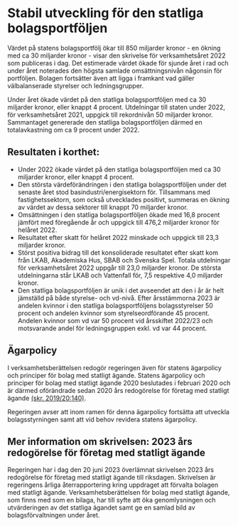 # Stabil utveckling för den statliga bolagsportföljen

Värdet på statens bolagsportfölj ökar till 850 miljarder kronor - en ökning med ca 30 miljarder kronor - visar den skrivelse för verksamhetsåret 2022 som publiceras i dag. Det estimerade värdet ökade för sjunde året i rad och under året noterades den högsta samlade omsättningsnivån någonsin för portföljen. Bolagen fortsätter även att ligga i framkant vad gäller välbalanserade styrelser och ledningsgrupper.

Under året ökade värdet på den statliga bolagsportföljen med ca 30 miljarder kronor, eller knappt 4 procent. Utdelningar till staten under 2022, för verksamhetsåret 2021, uppgick till rekordnivån 50 miljarder kronor. Sammantaget genererade den statliga bolagsportföljen därmed en totalavkastning om ca 9 procent under 2022.

## Resultaten i korthet:

* Under 2022 ökade värdet på den statliga bolagsportföljen med ca 30 miljarder kronor, eller knappt 4 procent.
* Den största värdeförändringen i den statliga bolagsportföljen under det senaste året stod basindustri/energisektorn för. Tillsammans med fastighetssektorn, som också utvecklades positivt, summeras en ökning av värdet av dessa sektorer till knappt 70 miljarder kronor.
* Omsättningen i den statliga bolagsportföljen ökade med 16,8 procent jämfört med föregående år och uppgick till 476,2 miljarder kronor för helåret 2022.
* Resultatet efter skatt för helåret 2022 minskade och uppgick till 23,3 miljarder kronor.
* Störst positiva bidrag till det konsoliderade resultatet efter skatt kom från LKAB, Akademiska Hus, SBAB och Svenska Spel. Totala utdelningar för verksamhetsåret 2022 uppgår till 23,0 miljarder kronor. De största utdelningarna står LKAB och Vattenfall för, 7,5 respektive 4,0 miljarder kronor.
* Den statliga bolagsportföljen är unik i det avseendet att den i år är helt jämställd på både styrelse- och vd-nivå. Efter årsstämmorna 2023 är andelen kvinnor i den statliga bolagsportföljens bolagsstyrelser 50 procent och andelen kvinnor som styrelseordförande 45 procent. Andelen kvinnor som vd var 50 procent vid årsskiftet 2022/23 och motsvarande andel för ledningsgruppen exkl. vd var 44 procent.

## Ägarpolicy

I verksamhetsberättelsen redogör regeringen även för statens ägarpolicy och principer för bolag med statligt ägande. Statens ägarpolicy och principer för bolag med statligt ägande 2020 beslutades i februari 2020 och är därmed oförändrade sedan 2020 års redogörelse för företag med statligt ägande [(skr. 2019/20:140)](/rattsliga-dokument/skrivelse/2020/06/skr.-201920140).

Regeringen avser att inom ramen för denna ägarpolicy fortsätta att utveckla bolagsstyrningen samt att vid behov revidera statens ägarpolicy.

## Mer information om skrivelsen: 2023 års redogörelse för företag med statligt ägande

Regeringen har i dag den 20 juni 2023 överlämnat skrivelsen 2023 års redogörelse för företag med statligt ägande till riksdagen. Skrivelsen är regeringens årliga återrapportering kring uppdraget att förvalta bolagen med statligt ägande. Verksamhetsberättelsen för bolag med statligt ägande, som finns med som en bilaga, har till syfte att öka genomlysningen och utvärderingen av det statliga ägandet samt ge en samlad bild av bolagsförvaltningen under året.
